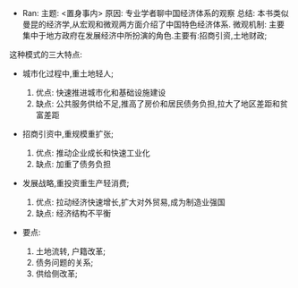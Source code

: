 * Ran: 
主题: <置身事内>
原因: 专业学者聊中国经济体系的观察
总结: 本书类似曼昆的经济学,从宏观和微观两方面介绍了中国特色经济体系. 微观机制: 主要集中于地方政府在发展经济中所扮演的角色.主要有:招商引资,土地财政;

这种模式的三大特点:
* 城市化过程中,重土地轻人;
    1. 优点: 快速推进城市化和基础设施建设
    2. 缺点: 公共服务供给不足,推高了房价和居民债务负担,拉大了地区差距和贫富差距

* 招商引资中,重规模重扩张;
    1. 优点: 推动企业成长和快速工业化
    2. 缺点: 加重了债务负担

* 发展战略,重投资重生产轻消费;
    1. 优点: 拉动经济快速增长,扩大对外贸易,成为制造业强国
    2. 缺点: 经济结构不平衡

* 要点: 
    1. 土地流转, 户籍改革;
    2. 债务问题的关系;
    3. 供给侧改革;

